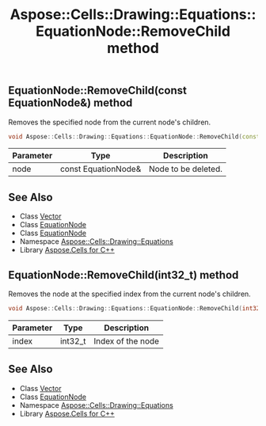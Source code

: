 ﻿---
title: Aspose::Cells::Drawing::Equations::EquationNode::RemoveChild method
linktitle: RemoveChild
second_title: Aspose.Cells for C++ API Reference
description: 'Aspose::Cells::Drawing::Equations::EquationNode::RemoveChild method. Removes the specified node from the current node''s children in C++.'
type: docs
weight: 1400
url: /cpp/aspose.cells.drawing.equations/equationnode/removechild/
---
## EquationNode::RemoveChild(const EquationNode\&) method


Removes the specified node from the current node's children.

```cpp
void Aspose::Cells::Drawing::Equations::EquationNode::RemoveChild(const EquationNode &node)
```


| Parameter | Type | Description |
| --- | --- | --- |
| node | const EquationNode\& | Node to be deleted. |

## See Also

* Class [Vector](../../../aspose.cells/vector/)
* Class [EquationNode](../)
* Class [EquationNode](../)
* Namespace [Aspose::Cells::Drawing::Equations](../../)
* Library [Aspose.Cells for C++](../../../)
## EquationNode::RemoveChild(int32_t) method


Removes the node at the specified index from the current node's children.

```cpp
void Aspose::Cells::Drawing::Equations::EquationNode::RemoveChild(int32_t index)
```


| Parameter | Type | Description |
| --- | --- | --- |
| index | int32_t | Index of the node |

## See Also

* Class [Vector](../../../aspose.cells/vector/)
* Class [EquationNode](../)
* Namespace [Aspose::Cells::Drawing::Equations](../../)
* Library [Aspose.Cells for C++](../../../)
